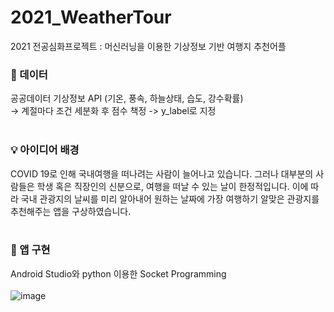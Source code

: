 # 2021_WeatherTour
2021 전공심화프로젝트 : 머신러닝을 이용한 기상정보 기반 여행지 추천어플
<br/>

### 📑 데이터
공공데이터 기상정보 API (기온, 풍속, 하늘상태, 습도, 강수확률)<br/>
-> 계절마다 조건 세분화 후 점수 책정 -> y_label로 지정
<br/><br/>
### 💡 아이디어 배경

COVID 19로 인해 국내여행을 떠나려는 사람이 늘어나고 있습니다. 그러나 대부분의 사람들은 학생 혹은 직장인의 신분으로, 
여행을 떠날 수 있는 날이 한정적입니다. 이에 따라 국내 관광지의 날씨를 미리 알아내어 원하는 날짜에 가장 여행하기 알맞은 관광지를 추천해주는 앱을 구상하였습니다.
<br/><br/>
### 📱 앱 구현
Android Studio와 python 이용한 Socket Programming<br/><br/>
![image](https://user-images.githubusercontent.com/86948867/182041916-bfdd6630-6b9c-4a88-b276-5e1fb104c325.png)

